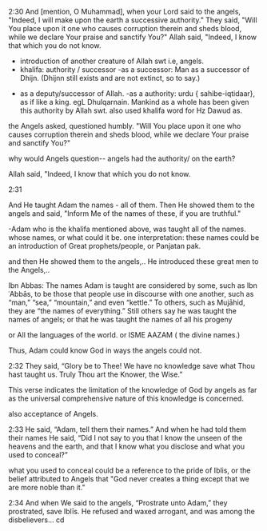 
2:30 
And [mention, O Muhammad], when your Lord said to the angels, "Indeed, I will make upon the earth a successive authority." They said, "Will You place upon it one who causes corruption therein and sheds blood, while we declare Your praise and sanctify You?" Allah said, "Indeed, I know that which you do not know.


* introduction of another creature of Allah swt i.e, angels.
* khalifa: authority / successor
-as a successor: Man as a successor of Dhijn. (Dhijnn still exists and are not extinct, so to say.)
- as a deputy/successor of Allah. 
-as a authority:  urdu { sahibe-iqtidaar}, as if like a king. egL Dhulqarnain.
Mankind as a whole has been given this authority by Allah swt.
also used khalifa word for Hz Dawud as. 

the Angels asked, questioned humbly.
"Will You place upon it one who causes corruption therein and sheds blood, while we declare Your praise and sanctify You?"


why would Angels question-- 
angels had the authority/ on the earth?


Allah said, "Indeed, I know that which you do not know.


2:31

And He taught Adam the names - all of them. Then He showed them to the angels and said, "Inform Me of the names of these, if you are truthful."

-Adam who is the khalifa mentioned above, was taught all of the names.  whose names, or what could it be.
one interpretation: these names could be an introduction of Great prophets/people, or Panjatan pak.

and then He showed them to the angels,.. He introduced these great men to the Angels,..

Ibn Abbas: 
The names Adam is taught are considered by some, such as Ibn ʿAbbās, to
be those that people use in discourse with one another, such as “man,” “sea,”
“mountain,” and even “kettle.” To others, such as Mujāhid, they are “the names
of everything.” Still others say he was taught the names of angels; or that he was
taught the names of all his progeny

or All the languages of the world.
or ISME AAZAM ( the divine names.)

Thus, Adam
could know God in ways the angels could not.


2:32
They said, “Glory be to Thee! We have no knowledge save what
Thou hast taught us. Truly Thou art the Knower, the Wise.”

This verse indicates the limitation of the knowledge of God by angels as
far as the universal comprehensive nature of this knowledge is concerned.

also acceptance of Angels.

2:33
He said, “Adam, tell them their names.” And when he had told
them their names He said, “Did I not say to you that I know the
unseen of the heavens and the earth, and that I know what you
disclose and what you used to conceal?”

what you used to conceal could be a reference to the pride of Iblis, or the belief
attributed to Angels that "God never creates a thing except that we are more noble than it."


2:34
And when We said to the angels, “Prostrate unto Adam,” they
prostrated, save Iblīs. He refused and waxed arrogant, and was among
the disbelievers...
cd 